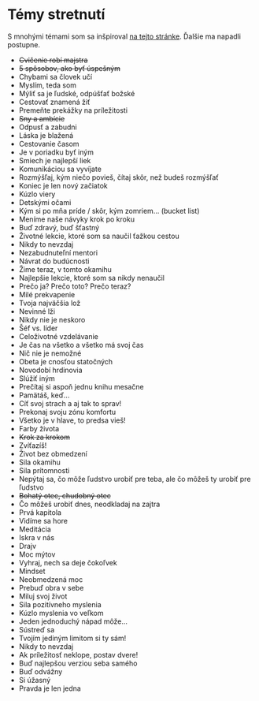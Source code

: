 # Témy stretnutí
S mnohými témami som sa inšpiroval [na tejto stránke](http://www.evaluatespeech.com/2016/07/27/125-toastmasters-meeting-themes-or-theme-meeting-ideas-part-1/). Ďalšie ma napadli postupne.

- ~~Cvičenie robí majstra~~
- ~~5 spôsobov, ako byť úspešným~~
- Chybami sa človek učí
- Myslím, teda som
- Mýliť sa je ľudské, odpúšťať božské
- Cestovať znamená žiť
- Premeňte prekážky na príležitosti
- ~~Sny a ambície~~
- Odpusť a zabudni
- Láska je blažená
- Cestovanie časom
- Je v poriadku byť iným
- Smiech je najlepší liek
- Komunikáciou sa vyvíjate
- Rozmýšľaj, kým niečo povieš, čítaj skôr, než budeš rozmýšľať
- Koniec je len nový začiatok
- Kúzlo viery
- Detskými očami
- Kým si po mňa príde / skôr, kým zomriem... (bucket list)
- Meníme naše návyky krok po kroku
- Buď zdravý, buď šťastný
- Životné lekcie, ktoré som sa naučil ťažkou cestou
- Nikdy to nevzdaj
- Nezabudnuteľní mentori
- Návrat do budúcnosti
- Žime teraz, v tomto okamihu
- Najlepšie lekcie, ktoré som sa nikdy nenaučil
- Prečo ja? Prečo toto? Prečo teraz?
- Milé prekvapenie
- Tvoja najväčšia lož
- Nevinné lži
- Nikdy nie je neskoro
- Šéf vs. líder
- Celoživotné vzdelávanie
- Je čas na všetko a všetko má svoj čas
- Nič nie je nemožné
- Obeta je cnosťou statočných
- Novodobí hrdinovia
- Slúžiť iným
- Prečítaj si aspoň jednu knihu mesačne
- Pamätáš, keď...
- Cíť svoj strach a aj tak to sprav!
- Prekonaj svoju zónu komfortu
- Všetko je v hlave, to predsa vieš!
- Farby života
- ~~Krok za krokom~~
- Zvíťazíš!
- Život bez obmedzení
- Sila okamihu
- Sila prítomnosti
- Nepýtaj sa, čo môže ľudstvo urobiť pre teba, ale čo môžeš ty urobiť pre ľudstvo
- ~~Bohatý otec, chudobný otec~~
- Čo môžeš urobiť dnes, neodkladaj na zajtra
- Prvá kapitola
- Vidíme sa hore
- Meditácia
- Iskra v nás
- Drajv
- Moc mýtov
- Vyhraj, nech sa deje čokoľvek
- Mindset
- Neobmedzená moc
- Prebuď obra v sebe
- Miluj svoj život
- Sila pozitívneho myslenia
- Kúzlo myslenia vo veľkom
- Jeden jednoduchý nápad môže...
- Sústreď sa
- Tvojím jediným limitom si ty sám!
- Nikdy to nevzdaj
- Ak príležitosť neklope, postav dvere!
- Buď najlepšou verziou seba samého
- Buď odvážny
- Si úžasný
- Pravda je len jedna
